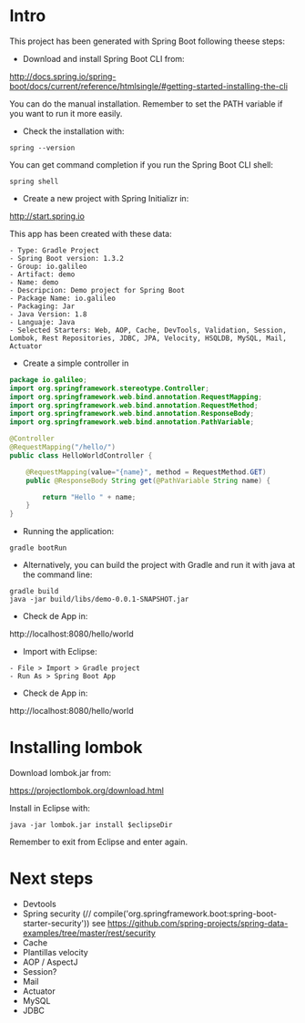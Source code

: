 # Intro 
This project has been generated with Spring Boot following theese steps:
* Download and install Spring Boot CLI from:

http://docs.spring.io/spring-boot/docs/current/reference/htmlsingle/#getting-started-installing-the-cli

You can do the manual installation. Remember to set the PATH variable if you want to run it more easily.

* Check the installation with:
```
spring --version
```
You can get command completion if you run the Spring Boot CLI shell:
```
spring shell
```

* Create a new project with Spring Initializr in:

http://start.spring.io

This app has been created with these data:
```
- Type: Gradle Project
- Spring Boot version: 1.3.2
- Group: io.galileo
- Artifact: demo
- Name: demo
- Descripcion: Demo project for Spring Boot
- Package Name: io.galileo
- Packaging: Jar
- Java Version: 1.8
- Languaje: Java
- Selected Starters: Web, AOP, Cache, DevTools, Validation, Session, Lombok, Rest Repositories, JDBC, JPA, Velocity, HSQLDB, MySQL, Mail, Actuator
```

* Create a simple controller in
```Java
package io.galileo;
import org.springframework.stereotype.Controller;
import org.springframework.web.bind.annotation.RequestMapping;
import org.springframework.web.bind.annotation.RequestMethod;
import org.springframework.web.bind.annotation.ResponseBody;
import org.springframework.web.bind.annotation.PathVariable;

@Controller
@RequestMapping("/hello/")
public class HelloWorldController {

	@RequestMapping(value="{name}", method = RequestMethod.GET)
	public @ResponseBody String get(@PathVariable String name) {

		return "Hello " + name;
	}
}
```

* Running the application:
```
gradle bootRun
```

* Alternatively, you can build the project with Gradle and run it with java at the command line:
```
gradle build
java -jar build/libs/demo-0.0.1-SNAPSHOT.jar
```

* Check de App in:

http://localhost:8080/hello/world

* Import with Eclipse: 
```
- File > Import > Gradle project
- Run As > Spring Boot App
```

* Check de App in:

http://localhost:8080/hello/world

# Installing lombok
Download lombok.jar from:

https://projectlombok.org/download.html

Install in Eclipse with:
```
java -jar lombok.jar install $eclipseDir
```
Remember to exit from Eclipse and enter again.

# Next steps
- Devtools
- Spring security (//	compile('org.springframework.boot:spring-boot-starter-security'))
see https://github.com/spring-projects/spring-data-examples/tree/master/rest/security
- Cache
- Plantillas velocity
- AOP / AspectJ
- Session?
- Mail
- Actuator
- MySQL
- JDBC
